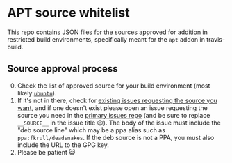 # APT source whitelist

This repo contains JSON files for the sources approved for addition in restricted build environments, specifically meant for the `apt` addon in travis-build.

## Source approval process

0. Check the list of approved source for your build environment (most likely [`ubuntu`](./ubuntu.json)).
0. If it's not in there, check for [existing issues requesting the source you 
   want](https://github.com/travis-ci/travis-ci/labels/apt-source-whitelist), and if one doesn't exist please
   open an issue requesting the source you need in the [primary issues
   repo](https://github.com/travis-ci/travis-ci/issues/new?title=APT+source+whitelist+request+for+___SOURCE___)
   (and be sure to replace `__SOURCE__` in the issue title :wink:).  The body of the issue must include the "deb 
   source line" which may be a ppa alias such as `ppa:fkrull/deadsnakes`.
   If the deb source is not a PPA, you must also include the URL to the GPG key.
0. Please be patient :smiley_cat:
